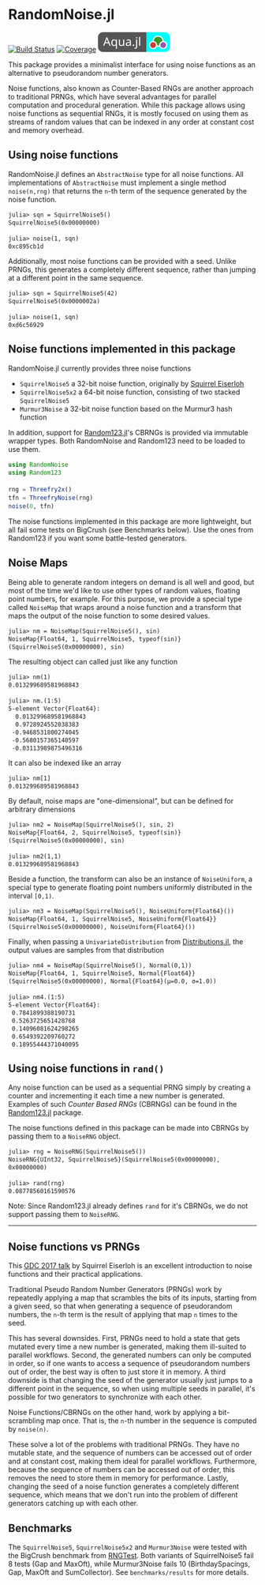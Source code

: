 # RandomNoise.jl

[![Build Status](https://github.com/csimal/RandomNoise.jl/actions/workflows/CI.yml/badge.svg?branch=main)](https://github.com/csimal/RandomNoise.jl/actions/workflows/CI.yml?query=branch%3Amain)
[![Coverage](https://codecov.io/gh/csimal/RandomNoise.jl/branch/main/graph/badge.svg)](https://codecov.io/gh/csimal/RandomNoise.jl)
[![Aqua QA](https://raw.githubusercontent.com/JuliaTesting/Aqua.jl/master/badge.svg)](https://github.com/JuliaTesting/Aqua.jl)

This package provides a minimalist interface for using noise functions as an alternative to pseudorandom number generators.

Noise functions, also known as Counter-Based RNGs are another approach to traditional PRNGs, which have several advantages for parallel computation and procedural generation. While this package allows using noise functions as sequential RNGs, it is mostly focused on using them as streams of random values that can be indexed in any order at constant cost and memory overhead.

## Using noise functions
RandomNoise.jl defines an `AbstractNoise` type for all noise functions. All implementations of `AbstractNoise` must implement a single method `noise(n,rng)` that returns the `n`-th term of the sequence generated by the noise function.

```julia-repl
julia> sqn = SquirrelNoise5()
SquirrelNoise5(0x00000000)

julia> noise(1, sqn)
0xc895cb1d
```

Additionally, most noise functions can be provided with a seed. Unlike PRNGs, this generates a completely different sequence, rather than jumping at a different point in the same sequence.

```julia-repl
julia> sqn = SquirrelNoise5(42)
SquirrelNoise5(0x0000002a)

julia> noise(1, sqn)
0xd6c56929
```

## Noise functions implemented in this package
RandomNoise.jl currently provides three noise functions
* `SquirrelNoise5` a 32-bit noise function, originally by [Squirrel Eiserloh](https://pastebin.com/dVZcMJJQ)
* `SquirrelNoise5x2` a 64-bit noise function, consisting of two stacked `SquirrelNoise5`
* `Murmur3Noise` a 32-bit noise function based on the Murmur3 hash function

In addition, support for [Random123.jl](https://github.com/JuliaRandom/Random123.jl)'s CBRNGs is provided via immutable wrapper types. Both RandomNoise and Random123 need to be loaded to use them.

```julia
using RandomNoise
using Random123

rng = Threefry2x()
tfn = ThreefryNoise(rng)
noise(0, tfn)
```
The noise functions implemented in this package are more lightweight, but all fail some tests on BigCrush (see Benchmarks below). Use the ones from Random123 if you want some battle-tested generators.

## Noise Maps

Being able to generate random integers on demand is all well and good, but most of the time we'd like to use other types of random values, floating point numbers, for example. For this purpose, we provide a special type called `NoiseMap` that wraps around a noise function and a transform that maps the output of the noise function to some desired values.

```julia-repl
julia> nm = NoiseMap(SquirrelNoise5(), sin)
NoiseMap{Float64, 1, SquirrelNoise5, typeof(sin)}(SquirrelNoise5(0x00000000), sin)
```
The resulting object can called just like any function

```julia-repl
julia> nm(1)
0.013299689581968843

julia> nm.(1:5)
5-element Vector{Float64}:
  0.013299689581968843
  0.9728924552038383
 -0.9468531800274045
 -0.5680157365140597
 -0.03113989875496316
```

It can also be indexed like an array

```julia-repl
julia> nm[1]
0.013299689581968843
```

By default, noise maps are "one-dimensional", but can be defined for arbitrary dimensions

```julia-repl
julia> nm2 = NoiseMap(SquirrelNoise5(), sin, 2)
NoiseMap{Float64, 2, SquirrelNoise5, typeof(sin)}(SquirrelNoise5(0x00000000), sin)

julia> nm2(1,1)
0.013299689581968843
```
Beside a function, the transform can also be an instance of `NoiseUniform`, a special type to generate floating point numbers uniformly distributed in the interval `[0,1)`.

```julia-repl
julia> nm3 = NoiseMap(SquirrelNoise5(), NoiseUniform{Float64}())
NoiseMap{Float64, 1, SquirrelNoise5, NoiseUniform{Float64}}(SquirrelNoise5(0x00000000), NoiseUniform{Float64}())
```

Finally, when passing a `UnivariateDistribution` from [Distributions.jl](https://juliastats.org/Distributions.jl/stable/), the output values are samples from that distribution

```julia-repl
julia> nm4 = NoiseMap(SquirrelNoise5(), Normal(0,1))
NoiseMap{Float64, 1, SquirrelNoise5, Normal{Float64}}(SquirrelNoise5(0x00000000), Normal{Float64}(μ=0.0, σ=1.0))

julia> nm4.(1:5)
5-element Vector{Float64}:
 0.7841899388190731
 0.5263725651428768
 0.14096081624298265
 0.6549392209760272
 0.18955444371040095 
```

## Using noise functions in `rand()`
Any noise function can be used as a sequential PRNG simply by creating a counter and incrementing it each time a new number is generated. Examples of such *Counter Based RNGs* (CBRNGs) can be found in the [Random123.jl](https://github.com/JuliaRandom/Random123.jl) package.

The noise functions defined in this package can be made into CBRNGs by passing them to a `NoiseRNG` object.
```julia-repl
julia> rng = NoiseRNG(SquirrelNoise5())
NoiseRNG{UInt32, SquirrelNoise5}(SquirrelNoise5(0x00000000), 0x00000000)

julia> rand(rng)
0.08778560161590576
```
Note: Since Random123.jl already defines `rand` for it's CBRNGs, we do not support passing them to `NoiseRNG`.


---
## Noise functions vs PRNGs

This [GDC 2017 talk](https://www.youtube.com/watch?v=LWFzPP8ZbdU) by Squirrel Eiserloh is an excellent introduction to noise functions and their practical applications.

Traditional Pseudo Random Number Generators (PRNGs) work by repeatedly applying a map that scrambles the bits of its inputs, starting from a given seed, so that when generating a sequence of pseudorandom numbers, the `n`-th term is the result of applying that map `n` times to the seed.

This has several downsides. First, PRNGs need to hold a state that gets mutated every time a new number is generated, making them ill-suited to parallel workflows. Second, the generated numbers can only be computed in order, so if one wants to access a sequence of pseudorandom numbers out of order, the best way is often to just store it in memory. A third downside is that changing the seed of the generator usually just jumps to a different point in the sequence, so when using multiple seeds in parallel, it's possible for two generators to synchronize with each other.

Noise Functions/CBRNGs on the other hand, work by applying a bit-scrambling map once. That is, the `n`-th number in the sequence is computed by `noise(n)`.

These solve a lot of the problems with traditional PRNGs. They have no mutable state, and the sequence of numbers can be accessed out of order and at constant cost, making them ideal for parallel workflows. Furthermore, because the sequence of numbers can be accessed out of order, this removes the need to store them in memory for performance. Lastly, changing the seed of a noise function generates a completely different sequence, which means that we don't run into the problem of different generators catching up with each other.


## Benchmarks

The `SquirrelNoise5`, `SquirrelNoise5x2` and `Murmur3Noise` were tested with the BigCrush benchmark from [RNGTest](https://github.com/JuliaRandom/RNGTest.jl). Both variants of SquirrelNoise5 fail 8 tests (Gap and MaxOft), while Murmur3Noise fails 10 (BirthdaySpacings, Gap, MaxOft and SumCollector). See `benchmarks/results` for more details.